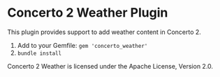 # Concerto 2 Weather Plugin
This plugin provides support to add weather content in Concerto 2.

1.  Add to your Gemfile: ```gem 'concerto_weather'```
2.  ```bundle install```

Concerto 2 Weather is licensed under the Apache License, Version 2.0.
